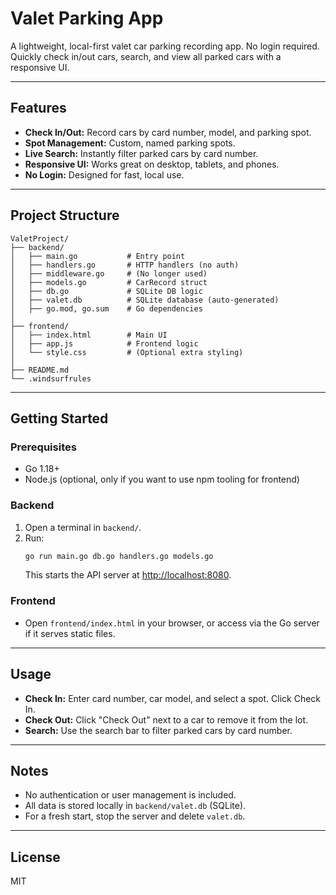 # Valet Parking App

A lightweight, local-first valet car parking recording app. No login required. Quickly check in/out cars, search, and view all parked cars with a responsive UI.

---

## Features
- **Check In/Out:** Record cars by card number, model, and parking spot.
- **Spot Management:** Custom, named parking spots.
- **Live Search:** Instantly filter parked cars by card number.
- **Responsive UI:** Works great on desktop, tablets, and phones.
- **No Login:** Designed for fast, local use.

---

## Project Structure
```
ValetProject/
├── backend/
│   ├── main.go           # Entry point
│   ├── handlers.go       # HTTP handlers (no auth)
│   ├── middleware.go     # (No longer used)
│   ├── models.go         # CarRecord struct
│   ├── db.go             # SQLite DB logic
│   ├── valet.db          # SQLite database (auto-generated)
│   ├── go.mod, go.sum    # Go dependencies
│
├── frontend/
│   ├── index.html        # Main UI
│   ├── app.js            # Frontend logic
│   └── style.css         # (Optional extra styling)
│
├── README.md
└── .windsurfrules
```

---

## Getting Started

### Prerequisites
- Go 1.18+
- Node.js (optional, only if you want to use npm tooling for frontend)

### Backend
1. Open a terminal in `backend/`.
2. Run:
   ```sh
   go run main.go db.go handlers.go models.go
   ```
   This starts the API server at [http://localhost:8080](http://localhost:8080).

### Frontend
- Open `frontend/index.html` in your browser, or access via the Go server if it serves static files.

---

## Usage
- **Check In:** Enter card number, car model, and select a spot. Click Check In.
- **Check Out:** Click "Check Out" next to a car to remove it from the lot.
- **Search:** Use the search bar to filter parked cars by card number.

---

## Notes
- No authentication or user management is included.
- All data is stored locally in `backend/valet.db` (SQLite).
- For a fresh start, stop the server and delete `valet.db`.

---

## License
MIT
